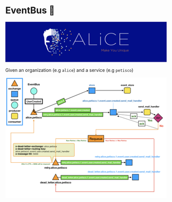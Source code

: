 # EventBus :trolleybus:

<img src="https://github.com/alice-biometrics/custom-emojis/blob/master/images/alice_header.png" width=auto>

Given an organization (e.g `alice`) and a service (e.g `petisco`)

![Event Bus Example](event-bus-example.jpeg)
